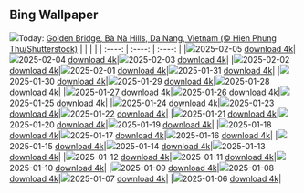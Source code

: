 ## Bing Wallpaper
![](./wallpaper/2025-02-05.jpg)Today: [Golden Bridge, Bà Nà Hills, Da Nang, Vietnam (© Hien Phung Thu/Shutterstock)](./wallpaper/2025-02-05.jpg)
|      |      |      |
| :----: | :----: | :----: |
|![](./wallpaper/2025-02-05_sm.jpg)2025-02-05 [download 4k](./wallpaper/2025-02-05.jpg)|![](./wallpaper/2025-02-04_sm.jpg)2025-02-04 [download 4k](./wallpaper/2025-02-04.jpg)|![](./wallpaper/2025-02-03_sm.jpg)2025-02-03 [download 4k](./wallpaper/2025-02-03.jpg)|
|![](./wallpaper/2025-02-02_sm.jpg)2025-02-02 [download 4k](./wallpaper/2025-02-02.jpg)|![](./wallpaper/2025-02-01_sm.jpg)2025-02-01 [download 4k](./wallpaper/2025-02-01.jpg)|![](./wallpaper/2025-01-31_sm.jpg)2025-01-31 [download 4k](./wallpaper/2025-01-31.jpg)|
|![](./wallpaper/2025-01-30_sm.jpg)2025-01-30 [download 4k](./wallpaper/2025-01-30.jpg)|![](./wallpaper/2025-01-29_sm.jpg)2025-01-29 [download 4k](./wallpaper/2025-01-29.jpg)|![](./wallpaper/2025-01-28_sm.jpg)2025-01-28 [download 4k](./wallpaper/2025-01-28.jpg)|
|![](./wallpaper/2025-01-27_sm.jpg)2025-01-27 [download 4k](./wallpaper/2025-01-27.jpg)|![](./wallpaper/2025-01-26_sm.jpg)2025-01-26 [download 4k](./wallpaper/2025-01-26.jpg)|![](./wallpaper/2025-01-25_sm.jpg)2025-01-25 [download 4k](./wallpaper/2025-01-25.jpg)|
|![](./wallpaper/2025-01-24_sm.jpg)2025-01-24 [download 4k](./wallpaper/2025-01-24.jpg)|![](./wallpaper/2025-01-23_sm.jpg)2025-01-23 [download 4k](./wallpaper/2025-01-23.jpg)|![](./wallpaper/2025-01-22_sm.jpg)2025-01-22 [download 4k](./wallpaper/2025-01-22.jpg)|
|![](./wallpaper/2025-01-21_sm.jpg)2025-01-21 [download 4k](./wallpaper/2025-01-21.jpg)|![](./wallpaper/2025-01-20_sm.jpg)2025-01-20 [download 4k](./wallpaper/2025-01-20.jpg)|![](./wallpaper/2025-01-19_sm.jpg)2025-01-19 [download 4k](./wallpaper/2025-01-19.jpg)|
|![](./wallpaper/2025-01-18_sm.jpg)2025-01-18 [download 4k](./wallpaper/2025-01-18.jpg)|![](./wallpaper/2025-01-17_sm.jpg)2025-01-17 [download 4k](./wallpaper/2025-01-17.jpg)|![](./wallpaper/2025-01-16_sm.jpg)2025-01-16 [download 4k](./wallpaper/2025-01-16.jpg)|
|![](./wallpaper/2025-01-15_sm.jpg)2025-01-15 [download 4k](./wallpaper/2025-01-15.jpg)|![](./wallpaper/2025-01-14_sm.jpg)2025-01-14 [download 4k](./wallpaper/2025-01-14.jpg)|![](./wallpaper/2025-01-13_sm.jpg)2025-01-13 [download 4k](./wallpaper/2025-01-13.jpg)|
|![](./wallpaper/2025-01-12_sm.jpg)2025-01-12 [download 4k](./wallpaper/2025-01-12.jpg)|![](./wallpaper/2025-01-11_sm.jpg)2025-01-11 [download 4k](./wallpaper/2025-01-11.jpg)|![](./wallpaper/2025-01-10_sm.jpg)2025-01-10 [download 4k](./wallpaper/2025-01-10.jpg)|
|![](./wallpaper/2025-01-09_sm.jpg)2025-01-09 [download 4k](./wallpaper/2025-01-09.jpg)|![](./wallpaper/2025-01-08_sm.jpg)2025-01-08 [download 4k](./wallpaper/2025-01-08.jpg)|![](./wallpaper/2025-01-07_sm.jpg)2025-01-07 [download 4k](./wallpaper/2025-01-07.jpg)|
|![](./wallpaper/2025-01-06_sm.jpg)2025-01-06 [download 4k](./wallpaper/2025-01-06.jpg)|